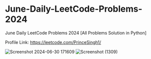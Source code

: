 # June-Daily-LeetCode-Problems-2024
June Daily LeetCode Problems 2024 [All Problems Solution in Python]

Profile Link: https://leetcode.com/PrinceSingh1/

![Screenshot 2024-06-30 171609](https://github.com/PrinceSinghhub/June-Daily-LeetCode-Problems-2024/assets/71000042/76b1bcb6-53d9-4687-a886-208e8695cee7)
![Screenshot (1309)](https://github.com/PrinceSinghhub/June-Daily-LeetCode-Problems-2024/assets/71000042/77f7fc13-a59f-4538-87c7-6877ae9f6685)

